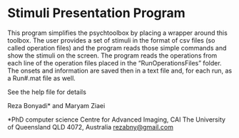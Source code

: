 # Stimuli Presentation Program

This program simplifies the psychtoolbox by placing a wrapper around this toolbox. The user provides a set of stimuli in the format of csv files (so called operation files) and the program reads those simple commands and show the stimuli on the screen. The program reads the operations from each line of the operation files placed in the “RunOperationsFiles” folder. The onsets and information are saved then in a text file and, for each run, as a Run#.mat file as well.

See the help file for details


Reza Bonyadi* and Maryam Ziaei

*PhD computer science
Centre for Advanced Imaging, CAI
The University of Queensland
QLD 4072, Australia
rezabny@gmail.com
